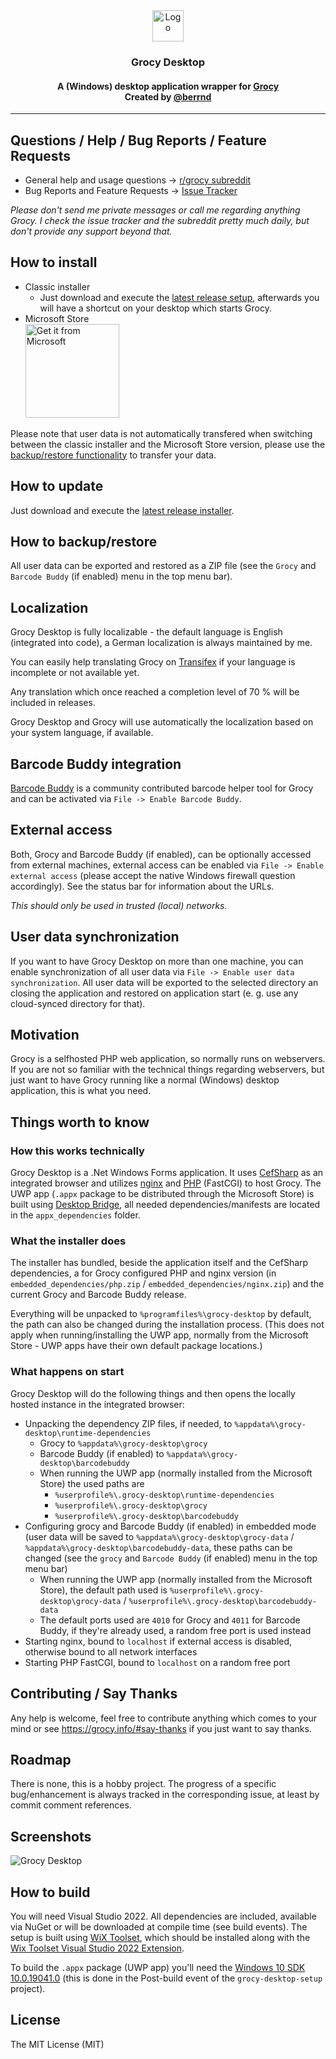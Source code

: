 <div align="center">
<img alt="Logo" height="50" src="https://raw.githubusercontent.com/grocy/grocy/master/public/img/logo.svg?sanitize=true" />
<h3>Grocy Desktop</h3>
<h4>A (Windows) desktop application wrapper for <a href="https://github.com/grocy/grocy">Grocy</a><br>Created by <a href="https://github.com/berrnd">@berrnd</a></h4>
</div>

-----

## Questions / Help / Bug Reports / Feature Requests

- General help and usage questions &rarr;  [r/grocy subreddit](https://www.reddit.com/r/grocy)
- Bug Reports and Feature Requests &rarr; [Issue Tracker](https://github.com/grocy/grocy-desktop/issues/new/choose)

_Please don't send me private messages or call me regarding anything Grocy. I check the issue tracker and the subreddit pretty much daily, but don't provide any support beyond that._

## How to install

- Classic installer
  - Just download and execute the [latest release setup](https://releases.grocy.info/latest-desktop), afterwards you will have a shortcut on your desktop which starts Grocy.
- Microsoft Store  
<a href="https://apps.microsoft.com/detail/9NWB1TRNNKSF"><img src="https://github.com/grocy/grocy-desktop/raw/master/.github/publication_assets/microsoft-store-badge-en.png" alt="Get it from Microsoft" width="150px" /></a>

Please note that user data is not automatically transfered when switching between the classic installer and the Microsoft Store version, please use the [backup/restore functionality](#how-to-backuprestore) to transfer your data.

## How to update

Just download and execute the [latest release installer](https://releases.grocy.info/latest-desktop).

## How to backup/restore

All user data can be exported and restored as a ZIP file (see the `Grocy` and `Barcode Buddy` (if enabled) menu in the top menu bar).

## Localization

Grocy Desktop is fully localizable - the default language is English (integrated into code), a German localization is always maintained by me.

You can easily help translating Grocy on [Transifex](https://www.transifex.com/grocy/grocy-desktop/dashboard/) if your language is incomplete or not available yet.

Any translation which once reached a completion level of 70 % will be included in releases.

Grocy Desktop and Grocy will use automatically the localization based on your system language, if available.

## Barcode Buddy integration

[Barcode Buddy](https://github.com/Forceu/barcodebuddy) is a community contributed barcode helper tool for Grocy and can be activated via `File -> Enable Barcode Buddy`.

## External access

Both, Grocy and Barcode Buddy (if enabled), can be optionally accessed from external machines, external access can be enabled via `File -> Enable external access` (please accept the native Windows firewall question accordingly).
See the status bar for information about the URLs.

_This should only be used in trusted (local) networks._

## User data synchronization

If you want to have Grocy Desktop on more than one machine, you can enable synchronization of all user data via `File -> Enable user data synchronization`.
All user data will be exported to the selected directory an closing the application and restored on application start (e. g. use any cloud-synced directory for that).

## Motivation

Grocy is a selfhosted PHP web application, so normally runs on webservers. If you are not so familiar with the technical things regarding webservers, but just want to have Grocy running like a normal (Windows) desktop application, this is what you need.

## Things worth to know

### How this works technically

Grocy Desktop is a .Net Windows Forms application. It uses [CefSharp](https://github.com/cefsharp/CefSharp) as an integrated browser and utilizes [nginx](https://nginx.org) and [PHP](https://www.php.net/) (FastCGI)  to host Grocy. The UWP app (`.appx` package to be distributed through the Microsoft Store) is built using [Desktop Bridge](https://docs.microsoft.com/en-us/windows/msix/desktop/source-code-overview), all needed dependencies/manifests are located in the `appx_dependencies` folder.

### What the installer does

The installer has bundled, beside the application itself and the CefSharp dependencies, a for Grocy configured PHP and nginx version (in `embedded_dependencies/php.zip` / `embedded_dependencies/nginx.zip`) and the current Grocy and Barcode Buddy release.

Everything will be unpacked to `%programfiles%\grocy-desktop` by default, the path can also be changed during the installation process. (This does not apply when running/installing the UWP app, normally from the Microsoft Store - UWP apps have their own default package locations.)

### What happens on start

Grocy Desktop will do the following things and then opens the locally hosted instance in the integrated browser:
- Unpacking the dependency ZIP files, if needed, to `%appdata%\grocy-desktop\runtime-dependencies`
  - Grocy to `%appdata%\grocy-desktop\grocy`
  - Barcode Buddy (if enabled) to `%appdata%\grocy-desktop\barcodebuddy`
  - When running the UWP app (normally installed from the Microsoft Store) the used paths are
    - `%userprofile%\.grocy-desktop\runtime-dependencies`
    - `%userprofile%\.grocy-desktop\grocy`
    - `%userprofile%\.grocy-desktop\barcodebuddy`
- Configuring grocy and Barcode Buddy (if enabled) in embedded mode (user data will be saved to `%appdata%\grocy-desktop\grocy-data` / `%appdata%\grocy-desktop\barcodebuddy-data`, these paths can be changed (see the `grocy` and `Barcode Buddy` (if enabled) menu in the top menu bar)
  - When running the UWP app (normally installed from the Microsoft Store), the default path used is `%userprofile%\.grocy-desktop\grocy-data` / `%userprofile%\.grocy-desktop\barcodebuddy-data`
  - The default ports used are `4010` for Grocy and `4011` for Barcode Buddy, if they're already used, a random free port is used instead
- Starting nginx, bound to `localhost` if external access is disabled, otherwise bound to all network interfaces
- Starting PHP FastCGI, bound to `localhost` on a random free port

## Contributing / Say Thanks

Any help is welcome, feel free to contribute anything which comes to your mind or see <https://grocy.info/#say-thanks> if you just want to say thanks.

## Roadmap

There is none, this is a hobby project. The progress of a specific bug/enhancement is always tracked in the corresponding issue, at least by commit comment references.

## Screenshots

![Grocy Desktop](https://github.com/berrnd/grocy-desktop/raw/master/.github/publication_assets/grocy-desktop.png "Grocy Desktop")

## How to build

You will need Visual Studio 2022. All dependencies are included, available via NuGet or will be downloaded at compile time (see build events).
The setup is built using [WiX Toolset](https://wixtoolset.org), which should be installed along with the [Wix Toolset Visual Studio 2022 Extension](https://marketplace.visualstudio.com/items?itemName=WixToolset.WixToolsetVisualStudio2022Extension).

To build the `.appx` package (UWP app) you'll need the [Windows 10 SDK 10.0.19041.0](https://developer.microsoft.com/en-US/windows/downloads/windows-10-sdk) (this is done in the Post-build event of the `grocy-desktop-setup` project).

## License

The MIT License (MIT)

